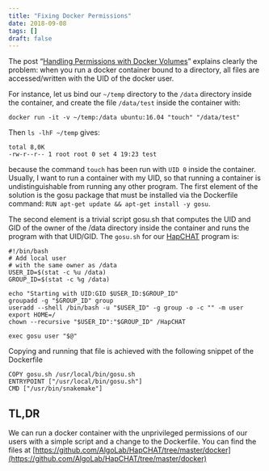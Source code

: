 ```yaml
---
title: "Fixing Docker Permissions"
date: 2018-09-08
tags: []
draft: false
---
```



The post “[Handling Permissions with Docker Volumes](https://denibertovic.com/posts/handling-permissions-with-docker-volumes/)” explains clearly the problem: when you run a docker container bound to a directory, all files are accessed/written with the UID of the docker user.

For instance, let us bind our `~/temp` directory to the `/data` directory inside the container, and create the file `/data/test` inside the container with:

```
docker run -it -v ~/temp:/data ubuntu:16.04 "touch" "/data/test"
```


Then `ls -lhF ~/temp` gives:

```
total 8,0K
-rw-r--r-- 1 root root 0 set 4 19:23 test
```

because the command `touch` has been run with `UID 0` inside the container. Usually, I want to run a container with my UID, so that running a container is undistinguishable from running any other program. The first element of the solution is the gosu package that must be installed via the Dockerfile command: `RUN apt-get update && apt-get install -y gosu`.

The second element is a trivial script gosu.sh that computes the UID and GID of the owner of the /data directory inside the container and runs the program with that UID/GID. The `gosu.sh` for our [HapCHAT](https://github.com/AlgoLab/HapCHAT) program is:

```
#!/bin/bash
# Add local user
# with the same owner as /data
USER_ID=$(stat -c %u /data)
GROUP_ID=$(stat -c %g /data)
 
echo "Starting with UID:GID $USER_ID:$GROUP_ID"
groupadd -g "$GROUP_ID" group
useradd --shell /bin/bash -u "$USER_ID" -g group -o -c "" -m user
export HOME=/
chown --recursive "$USER_ID":"$GROUP_ID" /HapCHAT
 
exec gosu user "$@"
```

Copying and running that file is achieved with the following snippet of the Dockerfile

```
COPY gosu.sh /usr/local/bin/gosu.sh
ENTRYPOINT ["/usr/local/bin/gosu.sh"]
CMD ["/usr/bin/snakemake"]
```


## TL,DR

We can run a docker container with the unprivileged permissions of our users with a simple script and a change to the Dockerfile. You can find the files at [https://github.com/AlgoLab/HapCHAT/tree/master/docker](https://github.com/AlgoLab/HapCHAT/tree/master/docker)

